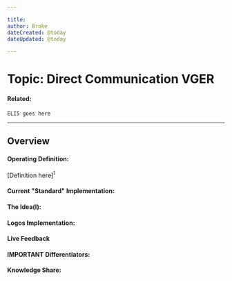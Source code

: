 ```yaml
---

title:
author: Broke
dateCreated: @today
dateUpdated: @today

---
```


# Topic: Direct Communication VGER
#### Related:
`ELI5 goes here`

---

## Overview

#### Operating Definition:
[Definition here]<sup>1</sup>

#### Current "Standard" Implementation:


#### The Idea(l):


#### Logos Implementation:


#### Live Feedback


#### IMPORTANT Differentiators:


#### Knowledge Share: